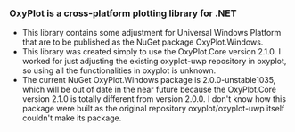 ### OxyPlot is a cross-platform plotting library for .NET

* This library contains some adjustment for Universal Windows Platform that are to be published as the NuGet package OxyPlot.Windows.
* This library was created simply to use the OxyPlot.Core version 2.1.0. I worked for just adjusting the existing oxyplot-uwp repository in oxyplot, so using all the functionalities in oxyplot is unknown.
* The current NuGet OxyPlot.Windows package is 2.0.0-unstable1035, which will be out of date in the near future because the OxyPlot.Core version 2.1.0 is totally different from version 2.0.0. I don't know how this package were built as the original repository oxyplot/oxyplot-uwp itself couldn't make its package.
